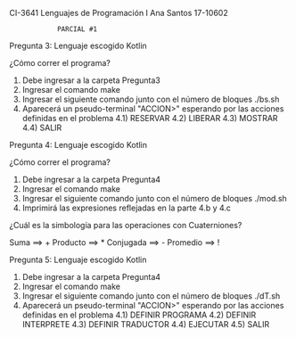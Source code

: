 CI-3641 Lenguajes de Programación I
Ana Santos 17-10602

                PARCIAL #1

Pregunta 3: Lenguaje escogido Kotlin

¿Cómo correr el programa?

1) Debe ingresar a la carpeta Pregunta3
2) Ingresar el comando make
3) Ingresar el siguiente comando junto con el número de bloques ./bs.sh <numbloques>
4) Aparecerá un pseudo-terminal "ACCION>" esperando por las acciones definidas en el problema
    4.1) RESERVAR <nombre> <numbloques>
    4.2) LIBERAR <nombre>
    4.3) MOSTRAR
    4.4) SALIR

Pregunta 4: Lenguaje escogido Kotlin

¿Cómo correr el programa?

1) Debe ingresar a la carpeta Pregunta4
2) Ingresar el comando make
3) Ingresar el siguiente comando junto con el número de bloques ./mod.sh
4) Imprimirá las expresiones reflejadas en la parte 4.b y 4.c

¿Cuál es la simbología para las operaciones con Cuaterniones?

Suma ==> +
Producto ==> *
Conjugada ==> -
Promedio ==> !

Pregunta 5: Lenguaje escogido Kotlin

1) Debe ingresar a la carpeta Pregunta4
2) Ingresar el comando make
3) Ingresar el siguiente comando junto con el número de bloques ./dT.sh
4) Aparecerá un pseudo-terminal "ACCION>" esperando por las acciones definidas en el problema
    4.1) DEFINIR PROGRAMA <nombre> <lenguaje>
    4.2) DEFINIR INTERPRETE <lenguajebase> <lenguaje>
    4.3) DEFINIR TRADUCTOR <lenguajebase> <lenguajeorigen> <lenguajedestino>
    4.4) EJECUTAR <nombre>
    4.5) SALIR